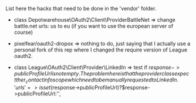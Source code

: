 List here the hacks that need to be done in the 'vendor' folder.

* class Depotwarehouse\OAuth2\Client\ProviderBattleNet
=> change battle.net urls: us to eu (if you want to use the european server of course)

* pixelfear/oauth2-dropox
=> nothing to do, just saying that I actually use a personal fork of this rep where I changed the require version of League oauth2.

* class League\OAuth2\Client\Provider\LinkedIn
=> test if $response->publicProfileUrl is not empty.
   The problem here is that the provider class expect the r_contactinfo scope which need to be manually requested to LinkedIn.
   'urls' => isset($response->publicProfileUrl)?$response->publicProfileUrl:'',
